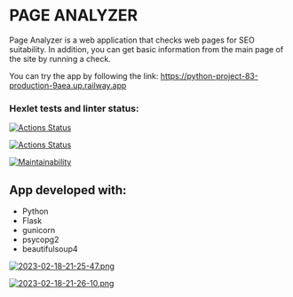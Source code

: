 # PAGE ANALYZER

Page Analyzer is a web application that checks web pages for SEO suitability.
In addition, you can get basic information from the main page of the site by running a check.

You can try the app by following the link:
https://python-project-83-production-9aea.up.railway.app

### Hexlet tests and linter status:
[![Actions Status](https://github.com/SvetlanaAkaemova/python-project-83/workflows/hexlet-check/badge.svg)](https://github.com/SvetlanaAkaemova/python-project-83/actions)

[![Actions Status](https://github.com/SvetlanaAkaemova/python-project-83/workflows/my_check/badge.svg)](https://github.com/SvetlanaAkaemova/python-project-83/actions)

[![Maintainability](https://api.codeclimate.com/v1/badges/8afeea4d14aef2bd9ab5/maintainability)](https://codeclimate.com/github/SvetlanaAkaemova/python-project-83/maintainability)

## App developed with:
* Python
* Flask
* gunicorn
* psycopg2
* beautifulsoup4

[![2023-02-18-21-25-47.png](https://i.postimg.cc/RVC1Tp3J/2023-02-18-21-25-47.png)](https://postimg.cc/fkF0zKfM)

[![2023-02-18-21-26-10.png](https://i.postimg.cc/3NzKWbVf/2023-02-18-21-26-10.png)](https://postimg.cc/30CMc9K2)
